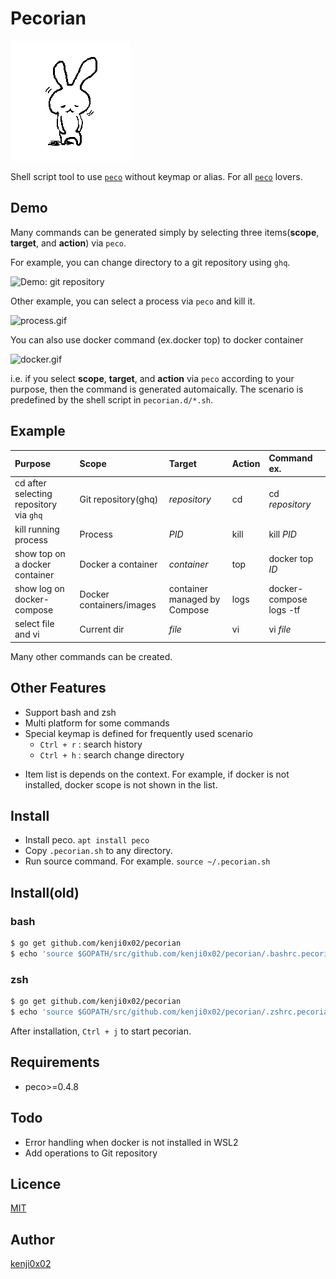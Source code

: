 # Pecorian

![Pecorian Logo](img/pecorian.png)

Shell script tool to use [`peco`](https://github.com/peco/peco) without keymap or alias.
For all [`peco`](https://github.com/peco/peco) lovers.

## Demo

Many commands can be generated simply by selecting three items(**scope**, **target**, and **action**) via `peco`.

For example, you can change directory to a git repository using `ghq`.

![Demo: git repository](https://qiita-image-store.s3.amazonaws.com/0/36728/fb48c604-0362-d709-2b11-1311e31e6da9.gif)

Other example, you can select a process via `peco` and kill it.

![process.gif](https://qiita-image-store.s3.amazonaws.com/0/36728/5c21ff16-5e86-7885-7b1c-3272a230fcf5.gif)

You can also use docker command (ex.docker top) to docker container

![docker.gif](https://qiita-image-store.s3.amazonaws.com/0/36728/cd7c59a1-cb61-a4d0-257b-31fc303dd39c.gif)

i.e. if you select **scope**, **target**, and **action** via `peco` according to your purpose, then the command is generated automaically. The scenario is predefined by the shell script in `pecorian.d/*.sh`.


## Example

| Purpose                                 | Scope                    | Target                       | Action | Command ex.             |
| :-------------------------------------- | :----------------------- | :--------------------------- | :----- | :---------------------- |
| cd after selecting repository via `ghq` | Git repository(ghq)      | _repository_                 | cd     | cd _repository_         |
| kill running process                    | Process                  | _PID_                        | kill   | kill _PID_              |
| show top on a docker container          | Docker a container       | _container_                  | top    | docker top _ID_         |
| show log on docker-compose              | Docker containers/images | container managed by Compose | logs   | docker-compose logs -tf |
| select file and vi                      | Current dir              | _file_                       | vi     | vi _file_               |

Many other commands can be created.

## Other Features

* Support bash and zsh
* Multi platform for some commands
* Special keymap is defined for frequently used scenario
    - `Ctrl + r` : search history
    - `Ctrl + h` : search change directory
- Item list is depends on the context. For example, if docker is not installed, docker scope is not shown in the list.

## Install

* Install peco. `apt install peco`
* Copy `.pecorian.sh` to any directory.
* Run source command. For example.  `source ~/.pecorian.sh`

## Install(old)

### bash

```bash
$ go get github.com/kenji0x02/pecorian
$ echo 'source $GOPATH/src/github.com/kenji0x02/pecorian/.bashrc.pecorian' >> ~/.bashrc
```

### zsh

```zsh
$ go get github.com/kenji0x02/pecorian
$ echo 'source $GOPATH/src/github.com/kenji0x02/pecorian/.zshrc.pecorian' >> ~/.zshrc
```

After installation, `Ctrl + j` to start pecorian.

## Requirements

- peco>=0.4.8

## Todo

* Error handling when docker is not installed in WSL2
* Add operations to Git repository

## Licence

[MIT](https://github.com/kenji0x02/pecorian/blob/master/LICENSE)

## Author

[kenji0x02](https://github.com/kenji0x02)
